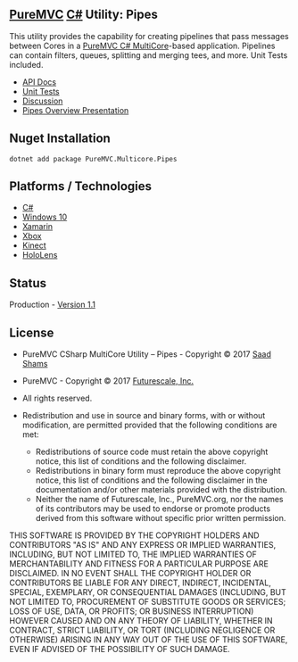 ## [PureMVC](http://puremvc.github.com/) [C#](https://github.com/PureMVC/puremvc-csharp-multicore-framework/wiki) Utility: Pipes

This utility provides the capability for creating pipelines that pass messages between Cores in a [PureMVC C# MultiCore](https://github.com/PureMVC/puremvc-csharp-multicore-framework/wiki)-based application. 
Pipelines can contain filters, queues, splitting and merging tees, and more. Unit Tests included.

* [API Docs](http://puremvc.org/pages/docs/CSharp/pipes/)
* [Unit Tests](http://puremvc.github.io/pages/images/screenshots/PureMVC-Shot-CSharp-Pipes-UnitTests.png)
* [Discussion](http://forums.puremvc.org/index.php?topic=2138.0)
* [Pipes Overview Presentation](http://puremvc.tv/#P002/T220)

## Nuget Installation
`dotnet add package PureMVC.Multicore.Pipes`

## Platforms / Technologies
* [C#](https://en.wikipedia.org/wiki/C_Sharp_(programming_language))
* [Windows 10](https://en.wikipedia.org/wiki/Windows_10)
* [Xamarin](https://en.wikipedia.org/wiki/Xamarin)
* [Xbox](https://en.wikipedia.org/wiki/Xbox)
* [Kinect](https://en.wikipedia.org/wiki/Kinect)
* [HoloLens](https://en.wikipedia.org/wiki/Microsoft_HoloLens)

## Status
Production - [Version 1.1](https://github.com/PureMVC/puremvc-csharp-util-pipes/blob/master/VERSION)

## License
* PureMVC CSharp MultiCore Utility – Pipes - Copyright © 2017 [Saad Shams](https://www.linkedin.com/in/muizz)
* PureMVC - Copyright © 2017 [Futurescale, Inc.](http://futurescale.com/)
* All rights reserved.

* Redistribution and use in source and binary forms, with or without modification, are permitted provided that the following conditions are met:

  * Redistributions of source code must retain the above copyright notice, this list of conditions and the following disclaimer.
  * Redistributions in binary form must reproduce the above copyright notice, this list of conditions and the following disclaimer in the documentation and/or other materials provided with the distribution.
  * Neither the name of Futurescale, Inc., PureMVC.org, nor the names of its contributors may be used to endorse or promote products derived from this software without specific prior written permission.

THIS SOFTWARE IS PROVIDED BY THE COPYRIGHT HOLDERS AND CONTRIBUTORS "AS IS" AND ANY EXPRESS OR IMPLIED WARRANTIES, INCLUDING, BUT NOT LIMITED TO, THE IMPLIED WARRANTIES OF MERCHANTABILITY AND FITNESS FOR A PARTICULAR PURPOSE ARE DISCLAIMED. IN NO EVENT SHALL THE COPYRIGHT HOLDER OR CONTRIBUTORS BE LIABLE FOR ANY DIRECT, INDIRECT, INCIDENTAL, SPECIAL, EXEMPLARY, OR CONSEQUENTIAL DAMAGES (INCLUDING, BUT NOT LIMITED TO, PROCUREMENT OF SUBSTITUTE GOODS OR SERVICES; LOSS OF USE, DATA, OR PROFITS; OR BUSINESS INTERRUPTION) HOWEVER CAUSED AND ON ANY THEORY OF LIABILITY, WHETHER IN CONTRACT, STRICT LIABILITY, OR TORT (INCLUDING NEGLIGENCE OR OTHERWISE) ARISING IN ANY WAY OUT OF THE USE OF THIS SOFTWARE, EVEN IF ADVISED OF THE POSSIBILITY OF SUCH DAMAGE.
